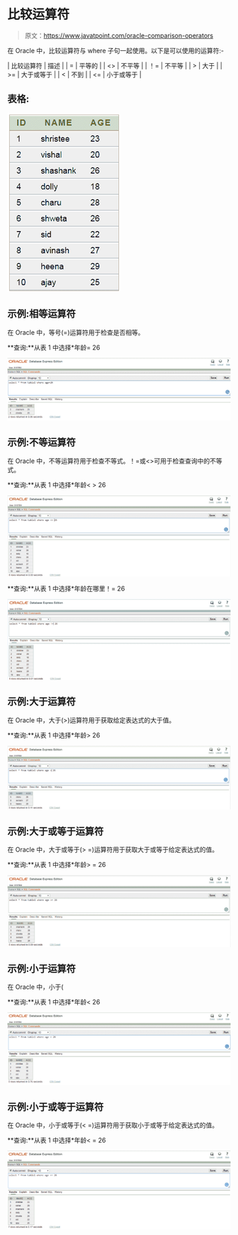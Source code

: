 # 比较运算符

> 原文：<https://www.javatpoint.com/oracle-comparison-operators>

在 Oracle 中，比较运算符与 where 子句一起使用。以下是可以使用的运算符:-

| 比较运算符 | 描述 |
| = | 平等的 |
| <> | 不平等 |
| ！= | 不平等 |
| > | 大于 |
| >= | 大于或等于 |
| < | 不到 |
| <= | 小于或等于 |

## 表格:

![Oracle Comparison operators](img/c3ee2213077ceb23090b69af28b50a60.png)

## 示例:相等运算符

在 Oracle 中，等号(=)运算符用于检查是否相等。

**查询:**从表 1 中选择*年龄= 26

![Oracle Comparison operators](img/c82268861321f299024486cd63432020.png)

## 示例:不等运算符

在 Oracle 中，不等运算符用于检查不等式。！=或<>可用于检查查询中的不等式。

**查询:**从表 1 中选择*年龄< > 26

![Oracle Comparison operators](img/abb73ff5c5760c24d34ec60215855e11.png)

**查询:**从表 1 中选择*年龄在哪里！= 26

![Oracle Comparison operators](img/82afff45dc7bedb470a752281de6575f.png)

## 示例:大于运算符

在 Oracle 中，大于(>)运算符用于获取给定表达式的大于值。

**查询:**从表 1 中选择*年龄> 26

![Oracle Comparison operators](img/3633e35b3e6c39b08dc4d2656fcc3a41.png)

## 示例:大于或等于运算符

在 Oracle 中，大于或等于(> =)运算符用于获取大于或等于给定表达式的值。

**查询:**从表 1 中选择*年龄> = 26

![Oracle Comparison operators](img/7a95c69d7adea5319e042f711cbdfd49.png)

## 示例:小于运算符

在 Oracle 中，小于(

**查询:**从表 1 中选择*年龄< 26

![Oracle Comparison operators](img/44d445538f23cb9f2aa812c8ef2dec74.png)

## 示例:小于或等于运算符

在 Oracle 中，小于或等于(< =)运算符用于获取小于或等于给定表达式的值。

**查询:**从表 1 中选择*年龄< = 26

![Oracle Comparison operators](img/d5ae7d2c0e5c9f51813ea666f8e0840f.png)